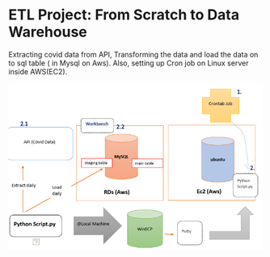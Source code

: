 # ETL Project: From Scratch to Data Warehouse 
Extracting covid data from API, Transforming the data and load the data on to sql table ( in Mysql on Aws). Also, setting up Cron job on Linux server inside AWS(EC2).

![ ](images/etl1.PNG)
